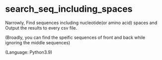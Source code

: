 # search_seq_including_spaces
Narrowly, Find sequences including nucleotide(or amino acid) spaces and Output the results to every csv file.

(Broadly, you can find the speific sequences of front and back while ignoring the middle sequences)

(Language: Python3.9)
